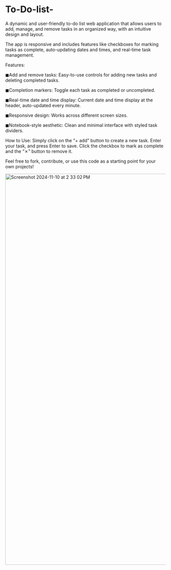 # To-Do-list-
A dynamic and user-friendly to-do list web application that allows users to add, manage, and remove tasks in an organized way, with an intuitive design and layout.

The app is responsive and includes features like checkboxes for marking tasks as complete, auto-updating dates and times, and real-time task management.

Features:

◼Add and remove tasks: Easy-to-use controls for adding new tasks and deleting completed tasks.

◼Completion markers: Toggle each task as completed or uncompleted.

◼Real-time date and time display: Current date and time display at the header, auto-updated every minute.

◼Responsive design: Works across different screen sizes.

◼Notebook-style aesthetic: Clean and minimal interface with styled task dividers.

How to Use: Simply click on the “+ add” button to create a new task. Enter your task, and press Enter to save. Click the checkbox to mark as complete and the “✗” button to remove it.


Feel free to fork, contribute, or use this code as a starting point for your own projects!

<img width="1227" alt="Screenshot 2024-11-10 at 2 33 02 PM" src="https://github.com/user-attachments/assets/6d0875f4-35db-482d-b91b-105ba5f3eeea">
